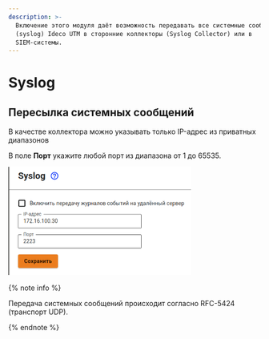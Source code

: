 ```yaml
---
description: >-
  Включение этого модуля даёт возможность передавать все системные сообщения
  (syslog) Ideco UTM в сторонние коллекторы (Syslog Collector) или в
  SIEM-системы.
---
```


# Syslog

## Пересылка системных сообщений

В качестве коллектора можно указывать только IP-адрес из приватных диапазонов

В поле **Порт** укажите любой порт из диапазона от 1 до 65535.

![](../../../_images/syslog-set.png)

{% note info %}

Передача системных сообщений происходит согласно RFC-5424 (транспорт UDP).

{% endnote %}

